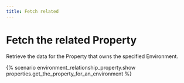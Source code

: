 ```yaml
---
title: Fetch related
---
```


# Fetch the related Property

Retrieve the data for the Property that owns the specified Environment.

{% scenario environment_relationship_property.show properties.get_the_property_for_an_environment %}
